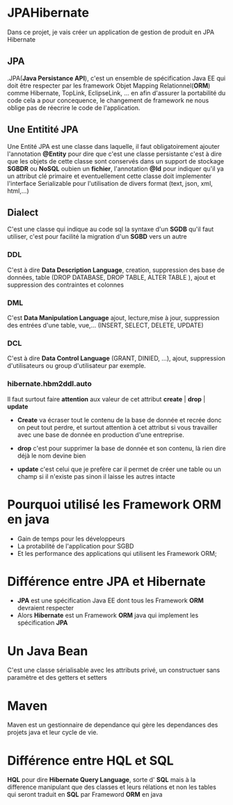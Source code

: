 # JPAHibernate
Dans ce projet, je vais créer un application de gestion de produit en JPA Hibernate

## JPA
.JPA(**Java Persistance API**), c'est un ensemble de spécification Java EE qui doit être respecter par les framework Objet Mapping Relationnel(**ORM**) comme Hibernate, TopLink, EclipseLink, ... en afin d'assurer la portabilité du code cela a pour concequence, le changement de framework ne nous oblige pas de réecrire le code de l'application.

## Une Entitité JPA
Une Entité JPA est une classe dans laquelle, il faut obligatoirement ajouter 
l'annotation **@Entity** pour dire que c'est une classe persistante c'est à dire
que les objets de cette classe sont conservés dans un support de stockage
**SGBDR** ou **NoSQL** oubien un **fichier**, l'annotation **@Id** pour indiquer qu'il ya un attribut clé primaire et eventuellement cette classe doit implementer l'interface Serializable pour l'utilisation de divers format (text, json, xml, html,...)

## Dialect
C'est une classe qui indique au code sql la syntaxe d'un **SGDB** qu'il faut utiliser, c'est pour facilité la migration d'un **SGBD** vers un autre
  
### DDL 
  C'est à dire **Data Description Language**, creation, suppression des base de données, table (DROP DATABASE, DROP TABLE, ALTER TABLE ), ajout et suppression des contraintes et colonnes

### DML 
  C'est **Data Manipulation Language** ajout, lecture,mise à jour, suppression des entrées d'une table, vue,... (INSERT, SELECT, DELETE, UPDATE)
### DCL
  C'est à dire **Data Control Language** (GRANT, DINIED, ...), ajout, suppression d'utilisateurs ou group d'utilisateur par exemple.

### hibernate.hbm2ddl.auto
 Il faut surtout faire **attention** aux valeur de cet attribut **create** | **drop** | **update**

* **Create** va écraser tout le contenu de la base de donnée et recrée donc on peut tout perdre, et surtout attention à cet attribut si vous travailler avec une base de donnée en production d'une entreprise.

* **drop** c'est pour supprimer la base de donnée et son contenu, là rien dire déjà le nom devine bien

* **update** c'est celui que je prefère car il permet de créer une table ou un champ si il n'existe pas sinon il laisse les autres intacte

# Pourquoi utilisé les Framework ORM en java

* Gain de temps pour les développeurs
* La protabilité de l'application pour SGBD
* Et les performance des applications qui utilisent les Framework ORM; 

# Différence entre JPA et Hibernate 

* **JPA** est une spécification Java EE dont tous les Framework **ORM** devraient respecter 
* Alors **Hibernate** est un Framework **ORM** java qui implement les spécification **JPA**

# Un Java Bean
C'est une classe sérialisable avec les attributs privé, un constructuer sans paramètre et des getters et setters

# Maven 
Maven est un gestionnaire de dependance qui gère les dependances des projets java et leur cycle de vie.

# Différence entre HQL et SQL
**HQL** pour dire **Hibernate Query Language**, sorte d' **SQL** mais à la difference manipulant que des classes et leurs rélations et non les tables qui seront traduit en **SQL** par Frameword **ORM** en java
